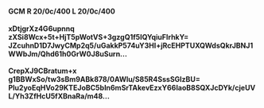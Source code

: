 #### GCM R 20/0c/400 L 20/0c/400
**xDtjgrXz4G6upnnq**<br/>**zXSi8Wcx+5t+HjT5pWotVS+3gzgQ1f5IQYqiuFIrhkY=**<br/>**JZcuhnD1D7JwyCMp2q5/uGakkP574uY3HI+jRcEHPTUXQWdsQkrJBNJ1WWbJm/Qhd61h0GrW0J8uSurn...**<br/><br/>
**CrepXJ9CBratum+x**<br/>**g1BBWxSo/tw3sBm9ABk878/0AWlu/S85R4SssSGlzBU=**<br/>**Plu2yoEqHVo29KTEJoBC5bIn6mSrTAkevEzxY66IaoB8SQXJcDYk/cjeUVL/Yh3ZfHcU5fXBnaRa/m48...**